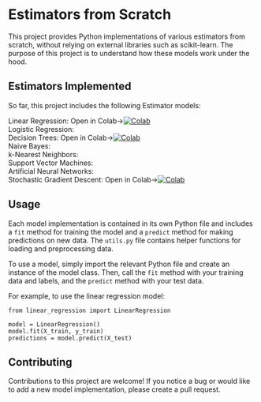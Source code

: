

# **Estimators from Scratch**
This project provides Python implementations of various estimators from scratch, without relying on external libraries such as scikit-learn. The purpose of this project is to understand how these models work under the hood.

## Estimators Implemented
So far, this project includes the following Estimator models:

Linear Regression: Open in Colab->[![Colab](https://upload.wikimedia.org/wikipedia/commons/thumb/d/d0/Google_Colaboratory_SVG_Logo.svg/32px-Google_Colaboratory_SVG_Logo.svg.png)](https://colab.research.google.com/drive/1hYe7LsNkZaODpGAQlEgLeCc5aBYSWrxo?usp=sharing)
<br>
Logistic Regression: 
<br>
Decision Trees: Open in Colab->[![Colab](https://upload.wikimedia.org/wikipedia/commons/thumb/d/d0/Google_Colaboratory_SVG_Logo.svg/32px-Google_Colaboratory_SVG_Logo.svg.png)](https://colab.research.google.com/drive/17CN_GwgMRPQBNEDd-kvL2VVa_EeYBX2K?usp=sharing)
<br>
Naive Bayes: 
<br>
k-Nearest Neighbors: 
<br>
Support Vector Machines: 
<br>
Artificial Neural Networks: 
<br>
Stochastic Gradient Descent: Open in Colab->[![Colab](https://upload.wikimedia.org/wikipedia/commons/thumb/d/d0/Google_Colaboratory_SVG_Logo.svg/32px-Google_Colaboratory_SVG_Logo.svg.png)](https://colab.research.google.com/drive/15qgScy7xpwhuWwLLBe0bDl--KLqJQjT6?usp=sharing)

## Usage
Each model implementation is contained in its own Python file and includes a `fit` method for training the model and a `predict` method for making predictions on new data. The `utils.py` file contains helper functions for loading and preprocessing data.

To use a model, simply import the relevant Python file and create an instance of the model class. Then, call the `fit` method with your training data and labels, and the `predict` method with your test data.

For example, to use the linear regression model:

```
from linear_regression import LinearRegression

model = LinearRegression()
model.fit(X_train, y_train)
predictions = model.predict(X_test)
```

## Contributing
Contributions to this project are welcome! If you notice a bug or would like to add a new model implementation, please create a pull request.









